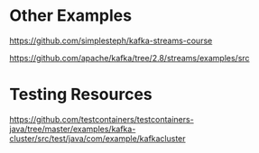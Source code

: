 # Other Examples

https://github.com/simplesteph/kafka-streams-course

https://github.com/apache/kafka/tree/2.8/streams/examples/src

# Testing Resources
https://github.com/testcontainers/testcontainers-java/tree/master/examples/kafka-cluster/src/test/java/com/example/kafkacluster